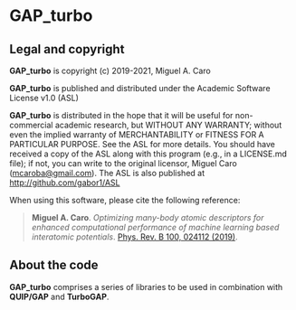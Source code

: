 # GAP_turbo

## Legal and copyright

**GAP_turbo** is copyright (c) 2019-2021, Miguel A. Caro

**GAP_turbo** is published and distributed under the
Academic Software License v1.0 (ASL)

**GAP_turbo** is distributed in the hope that it will be useful for
non-commercial academic research, but WITHOUT ANY WARRANTY; without even
the implied warranty of MERCHANTABILITY or FITNESS FOR A PARTICULAR
PURPOSE. See the ASL for more details. You should have received a copy
of the ASL along with this program (e.g., in a LICENSE.md file);
if not, you can write to the original licensor, Miguel Caro
(mcaroba@gmail.com). The ASL is also published at
http://github.com/gabor1/ASL

When using this software, please cite the following reference:

>**Miguel A. Caro**. *Optimizing many-body atomic descriptors for enhanced computational
>performance of machine learning based interatomic potentials*. [Phys. Rev. B 100, 024112
>(2019)](https://journals.aps.org/prb/abstract/10.1103/PhysRevB.100.024112).

## About the code

**GAP_turbo** comprises a series of libraries to be used in combination
with **QUIP/GAP** and **TurboGAP**.
